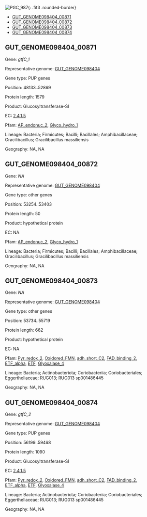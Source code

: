 ![PGC_987](../static/images/Clusters_figure/PGC_987.jpg){: .fit3 .rounded-border}

<ul id="myTab" class="nav nav-tabs">
  <li class="active">
        <a href="#tab1" data-toggle="tab">GUT_GENOME098404_00871</a>
  </li>
<li><a href="#tab2" data-toggle="tab">GUT_GENOME098404_00872</a></li>
<li><a href="#tab3" data-toggle="tab">GUT_GENOME098404_00873</a></li>
<li><a href="#tab4" data-toggle="tab">GUT_GENOME098404_00874</a></li>
</ul>

<div id="myTabContent" class="tab-content">
  <div class="tab-pane fade in active" id="tab1">

<h2 id="GUT_GENOME098404_00871">GUT_GENOME098404_00871</h2>
<p>Gene: <em>gtfC_1</em>
<p>Representative genome: <a href="https://www.ebi.ac.uk/metagenomics/genomes/MGYG-HGUT-01523">GUT_GENOME098404</a></p>
<p>Gene type: PUP genes</p>
<p>Position: 48133..52869</p>
<p>Protein length: 1579</p>
<p>Product: Glucosyltransferase-SI</p>
<p>EC: <a href="https://www.brenda-enzymes.org/enzyme.php?ecno=2.4.1.5">2.4.1.5</a></p>
<p>Pfam: <a href="http://pfam.xfam.org/family/AP_endonuc_2">AP_endonuc_2</a>, <a href="http://pfam.xfam.org/family/Glyco_hydro_1">Glyco_hydro_1</a></p>
<p>Lineage: Bacteria; Firmicutes; Bacilli; Bacillales; Amphibacillaceae; Gracilibacillus; Gracilibacillus massiliensis</p>
<p>Geography: NA, NA</p>
  </div>

  <div class="tab-pane fade" id="tab2">

<h2 id="GUT_GENOME098404_00872">GUT_GENOME098404_00872</h2>
<p>Gene: <em>NA</em></p>
<p>Representative genome: <a href="https://www.ebi.ac.uk/metagenomics/genomes/MGYG-HGUT-01523">GUT_GENOME098404</a></p>
<p>Gene type: other genes</p>
<p>Position: 53254..53403</p>
<p>Protein length: 50</p>
<p>Product: hypothetical protein</p>
<p>EC: NA</p>
<p>Pfam: <a href="http://pfam.xfam.org/family/AP_endonuc_2">AP_endonuc_2</a>, <a href="http://pfam.xfam.org/family/Glyco_hydro_1">Glyco_hydro_1</a></p>
<p>Lineage: Bacteria; Firmicutes; Bacilli; Bacillales; Amphibacillaceae; Gracilibacillus; Gracilibacillus massiliensis</p>
<p>Geography: NA, NA</p>

  </div>
  <div class="tab-pane fade" id="tab3">

<h2 id="GUT_GENOME098404_00873">GUT_GENOME098404_00873</h2>
<p>Gene: <em>NA</em></p>
<p>Representative genome: <a href="https://www.ebi.ac.uk/metagenomics/genomes/MGYG-HGUT-01524">GUT_GENOME098404</a></p>
<p>Gene type: other genes</p>
<p>Position: 53734..55719</p>
<p>Protein length: 662</p>
<p>Product: hypothetical protein</p>
<p>EC: NA</p>
<p>Pfam: <a href="http://pfam.xfam.org/family/Pyr_redox_2">Pyr_redox_2</a>, <a href="http://pfam.xfam.org/family/Oxidored_FMN">Oxidored_FMN</a>, <a href="http://pfam.xfam.org/family/adh_short_C2">adh_short_C2</a>, <a href="http://pfam.xfam.org/family/FAD_binding_2">FAD_binding_2</a>, <a href="http://pfam.xfam.org/family/ETF_alpha">ETF_alpha</a>, <a href="http://pfam.xfam.org/family/ETF">ETF</a>, <a href="http://pfam.xfam.org/family/Glyoxalase_4">Glyoxalase_4</a></p>
<p>Lineage: Bacteria; Actinobacteriota; Coriobacteriia; Coriobacteriales; Eggerthellaceae; RUG013; RUG013 sp001486445</p>
<p>Geography: NA, NA</p>

  </div>
  <div class="tab-pane fade" id="tab4">

<h2 id="GUT_GENOME098404_00874">GUT_GENOME098404_00874</h2>
<p>Gene: <em>gtfC_2</em></p>
<p>Representative genome: <a href="https://www.ebi.ac.uk/metagenomics/genomes/MGYG-HGUT-01524">GUT_GENOME098404</a></p>
<p>Gene type: PUP genes</p>
<p>Position: 56199..59468</p>
<p>Protein length: 1090</p>
<p>Product: Glucosyltransferase-SI</p>
<p>EC: <a href="https://www.brenda-enzymes.org/enzyme.php?ecno=2.4.1.5">2.4.1.5</a></p>
<p>Pfam: <a href="http://pfam.xfam.org/family/Pyr_redox_2">Pyr_redox_2</a>, <a href="http://pfam.xfam.org/family/Oxidored_FMN">Oxidored_FMN</a>, <a href="http://pfam.xfam.org/family/adh_short_C2">adh_short_C2</a>, <a href="http://pfam.xfam.org/family/FAD_binding_2">FAD_binding_2</a>, <a href="http://pfam.xfam.org/family/ETF_alpha">ETF_alpha</a>, <a href="http://pfam.xfam.org/family/ETF">ETF</a>, <a href="http://pfam.xfam.org/family/Glyoxalase_4">Glyoxalase_4</a></p>
<p>Lineage: Bacteria; Actinobacteriota; Coriobacteriia; Coriobacteriales; Eggerthellaceae; RUG013; RUG013 sp001486445</p>
<p>Geography: NA, NA</p>

  </div>
</div>
